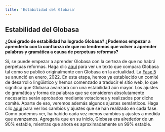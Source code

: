 ```yaml
---
title: 'Estabilidad del Globasa'
---
```


## Estabilidad del Globasa
**¿Qué grado de estabilidad ha logrado Globasa? ¿Podemos empezar a aprenderlo con la confianza de que no tendremos que volver a aprender palabras y gramática a causa de perpetuas reformas?**

Sí, se puede empezar a aprender Globasa con la certeza de que no habrá perpetuas reformas. Haga clic [aquí](https://www.reddit.com/r/Globasa/comments/qskclh/globasas_stability_comparison_of_original_globasa/) para ver un texto que compara Globasa tal como se publicó originalmente con Globasa en la actualidad. La [Fase 5](https://www.reddit.com/r/Globasa/comments/rt0tdl/fase_5/) se anunció en enero, 2022. En esta etapa, hemos ya establecido un comité de desarrollo lingüístico y hemos comenzado a traducir el sitio web, lo que significa que Globasa avanzará con una estabilidad aún mayor. Los ajustes de gramática y forma de palabras que se consideren absolutamente necesarios serán aprobados mediante votaciones y realizados por dicho comité. Aparte de eso, veremos además algunos ajustes semánticos. Haga clic [aquí](https://www.globasa.net/spa/pimpan-swal/alogi-ji-lilalogi) para ver los cambios y ajustes que se han realizado en cada fase. Como podemos ver, ha habido cada vez menos cambios y ajustes a medida que avanzamos. Agregaría que en su inicio, Globasa era alrededor de un 90% estable, mientras que ahora es aproximadamente un 99% estable. 

